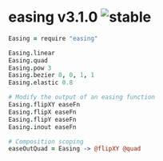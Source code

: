 
# easing v3.1.0 ![stable](https://img.shields.io/badge/stability-stable-4EBA0F.svg?style=flat)

```coffee
Easing = require "easing"

Easing.linear
Easing.quad
Easing.pow 3
Easing.bezier 0, 0, 1, 1
Easing.elastic 0.8

# Modify the output of an easing function
Easing.flipXY easeFn
Easing.flipX easeFn
Easing.flipY easeFn
Easing.inout easeFn

# Composition scoping
easeOutQuad = Easing -> @flipXY @quad
```
